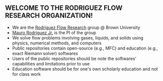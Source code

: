 ## WELCOME TO THE RODRIGUEZ FLOW RESEARCH ORGANIZATION!

* We are the [Rodriguez Flow Research](https://sites.brown.edu/rodriguez/) group @ Brown University
* [Mauro Rodriguez Jr.](https://vivo.brown.edu/display/mrodri97) is the PI of the group
* We solve flow problems involving gases, liquids, and solids using physics, numerical methods, and computers
* Public repositories contain open-source (e.g., MFC) and education (e.g., exact Riemann solver) softwares
* Users of the public repositories should be note the softwares' capabilities and limitations prior to use
* Education software should be for one's own scholarly education and not for class work
